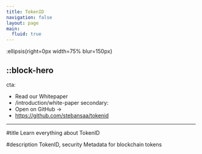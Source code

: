 ```yaml
---
title: TokenID
navigation: false
layout: page
main:
  fluid: true
---
```


:ellipsis{right=0px width=75% blur=150px}

::block-hero
---
cta:
  - Read our Whitepaper
  - /introduction/white-paper
secondary:
  - Open on GitHub →
  - https://github.com/stebansaa/tokenid
---

#title
Learn everything about TokenID

#description
TokenID, security Metadata for blockchain tokens
